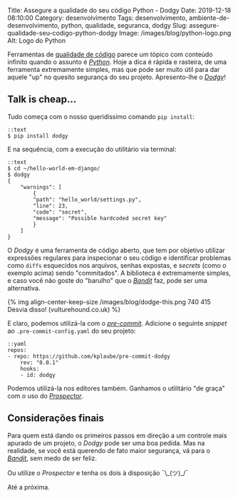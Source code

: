 Title: Assegure a qualidade do seu código Python - Dodgy
Date: 2019-12-18 08:10:00
Category: desenvolvimento
Tags: desenvolvimento, ambiente-de-desenvolvimento, python, qualidade, seguranca, dodgy
Slug: assegure-qualidade-seu-codigo-python-dodgy
Image: /images/blog/python-logo.png
Alt: Logo do Python

Ferramentas de [qualidade de código]({tag}qualidade "Leia mais sobre qualidade") parece um tópico com conteúdo infinito
quando o assunto é [_Python_]({tag}python "Leia mais sobre Python"). Hoje a dica é rápida e rasteira, de uma ferramenta
extremamente simples, mas que pode ser muito útil para dar aquele "up" no quesito segurança do seu projeto. Apresento-lhe
o [_Dodgy_](https://github.com/landscapeio/dodgy "Veja o repositório no Github")!

<!-- PELICAN_END_SUMMARY -->

## Talk is cheap...

Tudo começa com o nosso queridíssimo comando `pip install`:

    ::text
    $ pip install dodgy

E na sequência, com a execução do utilitário via terminal:

    ::text
    $ cd ~/hello-world-em-django/
    $ dodgy
    {
        "warnings": [
            {
            "path": "hello_world/settings.py",
            "line": 23,
            "code": "secret",
            "message": "Possible hardcoded secret key"
            }
        ]
    }

O _Dodgy_ é uma ferramenta de código aberto, que tem
por objetivo utilizar expressões regulares para inspecionar o seu código e identificar problemas como `diffs` esquecidos
nos arquivos, senhas expostas, e _secrets_ (como o exemplo acima) sendo "commitados". A biblioteca é extremamente simples,
e caso você não goste do "barulho" que o [_Bandit_]({filename}assegure-a-qualidade-do-seu-codigo-python-bandit.md) faz, pode ser uma alternativa.

{% img align-center-keep-size /images/blog/dodge-this.png 740 415 Desvia disso! (vulturehound.co.uk) %}

E claro, podemos utilizá-la com o [_pre-commit_](https://pre-commit.com/ "pre-commit hooks"). Adicione o seguinte _snippet_ ao `.pre-commit-config.yaml` do seu projeto:

    ::yaml
    repos:
    - repo: https://github.com/kplaube/pre-commit-dodgy
        rev: "0.0.1"
        hooks:
        - id: dodgy

Podemos utilizá-la nos editores também. Ganhamos o utilitário "de graça" com o uso do [_Prospector_](https://prospector.readthedocs.io/en/master/index.html "Python Static Analysis").

## Considerações finais

Para quem está dando os primeiros passos em direção a um controle mais apurado de um projeto, o _Dodgy_ pode ser uma boa pedida. Mas na realidade, se você está querendo de fato maior segurança, vá para o [_Bandit_](https://github.com/PyCQA/bandit "Find common security issues in Python code"), sem medo de ser feliz.

Ou utilize o _Prospector_ e tenha os dois à disposição ¯\\\_(ツ)\_/¯

Até a próxima.
